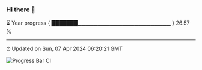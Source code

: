 ### Hi there 👋

⏳ Year progress { ███████▁▁▁▁▁▁▁▁▁▁▁▁▁▁▁▁▁▁▁▁▁▁▁ } 26.57 %

---

⏰ Updated on Sun, 07 Apr 2024 06:20:21 GMT

![Progress Bar CI](https://github.com/ZhaoGui/ZhaoGui/workflows/Progress%20Bar%20CI/badge.svg)

